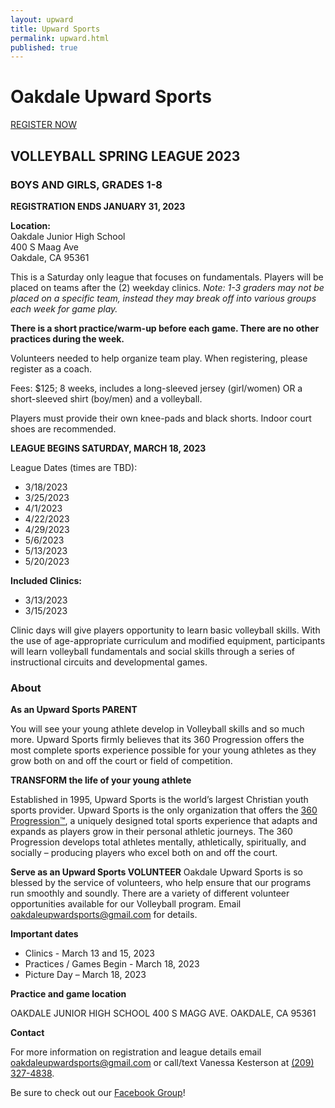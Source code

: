 ```yaml
---
layout: upward
title: Upward Sports
permalink: upward.html
published: true
---
```


# Oakdale Upward Sports

<a class="upward-register-btn" href="https://registration.upward.org/UPW83679">REGISTER NOW</a>

## VOLLEYBALL SPRING LEAGUE 2023
### BOYS AND GIRLS, GRADES 1-8

**REGISTRATION ENDS JANUARY 31, 2023**

**Location:**<br>
Oakdale Junior High School<br>
400 S Maag Ave<br>
Oakdale, CA 95361

This is a Saturday only league that focuses on fundamentals.
Players will be placed on teams after the (2) weekday clinics.
_Note: 1-3 graders may not be placed on a specific team, instead they may break off into various groups each week for game play._

**There is a short practice/warm-up before each game. There are no other practices
during the week.**

Volunteers needed to help organize team play.  When registering, please register as a coach.

Fees: $125; 8 weeks, includes a long-sleeved jersey (girl/women) OR a short-sleeved shirt (boy/men) and a volleyball.

Players must provide their own knee-pads and black shorts. Indoor court shoes are recommended.

**LEAGUE BEGINS SATURDAY, MARCH 18, 2023**

League Dates (times are TBD):

- 3/18/2023
- 3/25/2023
- 4/1/2023
- 4/22/2023
- 4/29/2023
- 5/6/2023
- 5/13/2023
- 5/20/2023

**Included Clinics:**

- 3/13/2023
- 3/15/2023

Clinic days will give players opportunity to learn basic volleyball skills.  With the use of age-appropriate curriculum and modified equipment, participants will learn volleyball fundamentals and social skills through a series of instructional circuits and developmental games. 


### About

**As an Upward Sports PARENT**

You will see your young athlete develop in Volleyball skills and so much more. Upward Sports firmly believes that its 360 Progression offers the most complete sports experience possible for your young athletes as they grow both on and off the court or field of competition.

**TRANSFORM the life of your young athlete**

Established in 1995, Upward Sports is the world’s largest Christian youth sports provider. Upward Sports is the only organization that offers the [360 Progression™](https://www.upward.org/about/360progression), a uniquely designed total sports experience that adapts and expands as players grow in their personal athletic journeys. The 360 Progression develops total athletes mentally, athletically, spiritually, and socially – producing players who excel both on and off the court.

**Serve as an Upward Sports VOLUNTEER**
Oakdale Upward Sports is so blessed by the service of volunteers, who help ensure that our programs run smoothly and soundly. There are a variety of different volunteer opportunities available for our Volleyball program. Email [oakdaleupwardsports@gmail.com](mailto:oakdaleupwardsports@gmail.com) for details.

**Important dates**
- Clinics - March 13 and 15, 2023
- Practices / Games Begin - March 18, 2023
- Picture Day – March 18, 2023


**Practice and game location**

OAKDALE JUNIOR HIGH SCHOOL
400 S MAGG AVE.
OAKDALE, CA 95361


**Contact**

For more information on registration and league details email [oakdaleupwardsports@gmail.com](mailto:oakdaleupwardsports@gmail.com) or call/text Vanessa Kesterson at [(209) 327-4838](tel:+12093274838).

Be sure to check out our [Facebook Group](https://www.facebook.com/groups/190504948346754/)!
